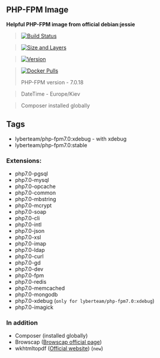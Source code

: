 ## PHP-FPM Image

 **Helpful PHP-FPM image from official debian:jessie**

 >  [![Build Status](https://travis-ci.org/lyberteam/php-fpm7.0.png?branch=master)](https://travis-ci.org/lyberteam/php-fpm7.0)

 >  [![Size and Layers](https://images.microbadger.com/badges/image/lyberteam/php-fpm7.0.svg?branch=master)](https://microbadger.com/images/lyberteam/php-fpm7.0)

 >  [![Version](https://images.microbadger.com/badges/version/lyberteam/php-fpm7.0.svg)](https://microbadger.com/images/lyberteam/php-fpm7.0)

 >  [![Docker Pulls](https://img.shields.io/docker/pulls/mashape/kong.svg)](https://hub.docker.com/r/lyberteam/php-fpm7.0)
 >
 > PHP-FPM version - 7.0.18

 > DateTime - Europe/Kiev

 > Composer installed globally

## Tags
 * lyberteam/php-fpm7.0:xdebug - with xdebug
 * lyberteam/php-fpm7.0:stable

### Extensions:

 * php7.0-pgsql
 * php7.0-mysql
 * php7.0-opcache
 * php7.0-common
 * php7.0-mbstring
 * php7.0-mcrypt
 * php7.0-soap
 * php7.0-cli
 * php7.0-intl
 * php7.0-json
 * php7.0-xsl
 * php7.0-imap
 * php7.0-ldap
 * php7.0-curl
 * php7.0-gd
 * php7.0-dev
 * php7.0-fpm
 * php7.0-redis
 * php7.0-memcached
 * php7.0-mongodb
 * php7.0-xdebug (`only for lyberteam/php-fpm7.0:xdebug`)
 * php7.0-imagick

### In addition

 * Composer (installed globally)
 * Browscap ([Browscap official page](http://browscap.org/))
 * wkhtmltopdf ([Official website](https://wkhtmltopdf.org/)) (`new`)
